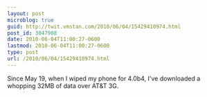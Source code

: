 ```yaml
---
layout: post
microblog: true
guid: http://twit.vmstan.com/2010/06/04/15429410974.html
post_id: 3047908
date: 2010-06-04T11:00:27-0600
lastmod: 2010-06-04T11:00:27-0600
type: post
url: /2010/06/04/15429410974.html
---
```

Since May 19, when I wiped my phone for 4.0b4, I've downloaded a whopping 32MB of data over AT&T 3G.
